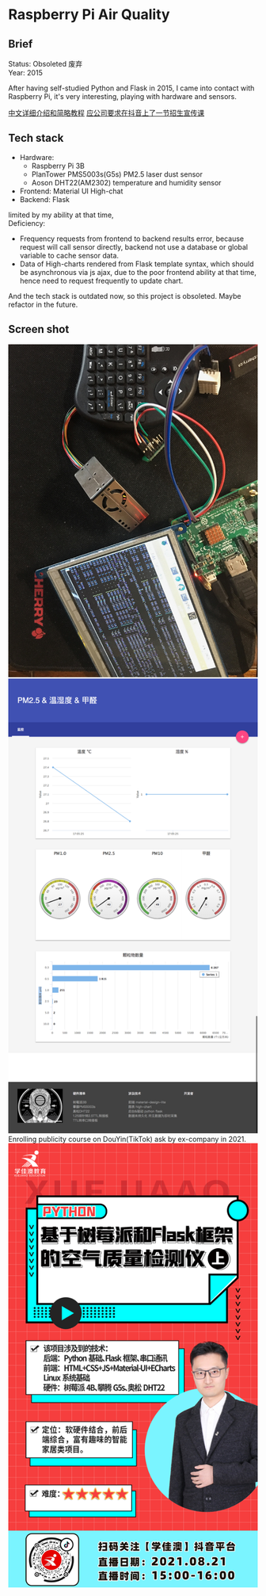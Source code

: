 Raspberry Pi Air Quality
===
## Brief
Status: Obsoleted 废弃  
Year: 2015  

After having self-studied Python and Flask in 2015, I came into contact with Raspberry Pi, it's very interesting,
playing with hardware and sensors.  

[中文详细介绍和简略教程](https://blog-hexo.zyzypy.com/%E7%A1%AC%E4%BB%B6/%E7%A1%AC%E4%BB%B6/%E7%A1%AC%E4%BB%B6-%E6%A0%91%E8%8E%93%E6%B4%BEweather%E9%A1%B9%E7%9B%AE%E8%AF%B4%E6%98%8E/)
[应公司要求在抖音上了一节招生宣传课](https://buckets.zyzypy.com/raspberrypi_air/)  


## Tech stack
- Hardware:  
  - Raspberry Pi 3B  
  - PlanTower PMS5003s(G5s) PM2.5 laser dust sensor  
  - Aoson DHT22(AM2302) temperature and humidity sensor  
- Frontend: Material UI  High-chat
- Backend: Flask

limited by my ability at that time,  
Deficiency:  
- Frequency requests from frontend to backend results error, because request will call sensor directly, 
backend not use a database or global variable to cache sensor data.  
- Data of High-charts rendered from Flask template syntax, which should be asynchronous via js ajax, 
due to the poor frontend ability at that time, hence need to request frequently to update chart.  

And the tech stack is outdated now, so this project is obsoleted. Maybe refactor in the future.


## Screen shot
![](./README_IMG/1.jpg)  
![](./README_IMG/2.png)  
Enrolling publicity course on DouYin(TikTok) ask by ex-company in 2021.  
![](./README_IMG/3yangzheng.jpg)  




